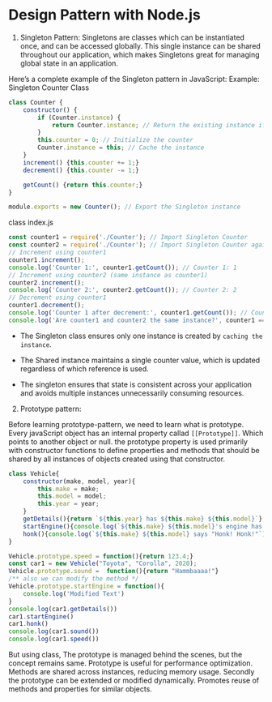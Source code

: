 # Design Pattern with Node.js

1. Singleton Pattern:
Singletons are classes which can be instantiated once, and can be accessed globally. This single instance can be shared throughout our application, which makes Singletons great for managing global state in an application.


Here’s a complete example of the Singleton pattern in JavaScript:
Example: Singleton Counter Class 
```javascript
class Counter {
    constructor() {
        if (Counter.instance) {
            return Counter.instance; // Return the existing instance if already created
        }
        this.counter = 0; // Initialize the counter
        Counter.instance = this; // Cache the instance
    }
    increment() {this.counter += 1;}
    decrement() {this.counter -= 1;}

    getCount() {return this.counter;}
}

module.exports = new Counter(); // Export the Singleton instance


```

class index.js

```javascript
const counter1 = require('./Counter'); // Import Singleton Counter
const counter2 = require('./Counter'); // Import Singleton Counter again
// Increment using counter1
counter1.increment();
console.log('Counter 1:', counter1.getCount()); // Counter 1: 1
// Increment using counter2 (same instance as counter1)
counter2.increment();
console.log('Counter 2:', counter2.getCount()); // Counter 2: 2
// Decrement using counter1
counter1.decrement();
console.log('Counter 1 after decrement:', counter1.getCount()); // Counter 1 after decrement: 1
console.log('Are counter1 and counter2 the same instance?', counter1 === counter2); // true


```

- The Singleton class ensures only one instance is created by ``` caching the instance ```. 

- The Shared instance  maintains a single counter value, which is updated regardless of which reference is used. 

- The singleton ensures that state is consistent across your application and avoids multiple instances unnecessarily consuming resources.


2. Prototype pattern:

Before learning prototype-pattern, we need to learn what is prototype.
Every javaScript object has an internal property callad `[[Prototype]]`. Which points to 
another object or null. the prototype property is used primarily with constructor functions to define properties and methods that should be shared by all instances of objects created using that constructor. 

```javaScript
class Vehicle{
    constructor(make, model, year){
        this.make = make;
        this.model = model;
        this.year = year;
    }
    getDetails(){return `${this.year} has ${this.make} ${this.model}`}
    startEngine(){console.log(`${this.make} ${this.model}'s engine has started.`);}
    honk(){console.log(`${this.make} ${this.model} says "Honk! Honk!"`);}
}

Vehicle.prototype.speed = function(){return 123.4;}
const car1 = new Vehicle("Toyota", "Corolla", 2020);
Vehicle.prototype.sound =  function(){return "Hammbaaaa!"}
/** also we can modify the method */
Vehicle.prototype.startEngine = function(){
    console.log('Modified Text')
}
console.log(car1.getDetails())
car1.startEngine()
car1.honk()
console.log(car1.sound())
console.log(car1.speed())


```
But using class, The prototype is managed behind the scenes, but the concept remains same.
Prototype is useful for performance optimization. 
Methods are shared across instances, reducing memory usage. Secondly the prototype can be extended or modified dynamically.
Promotes reuse of methods and properties for similar objects.  







